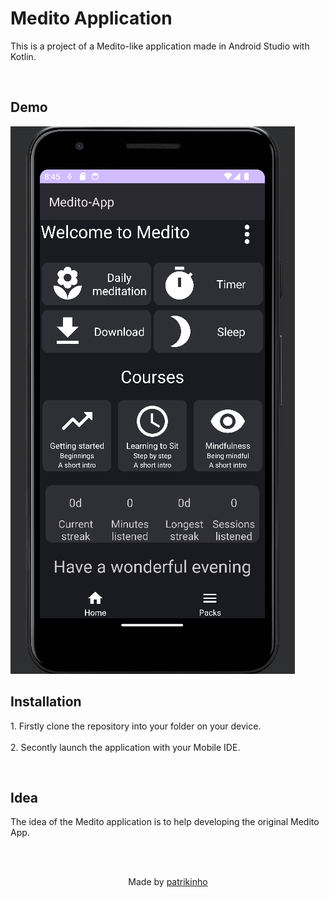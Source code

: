 <h1>Medito Application</h1>
<p>This is a project of a Medito-like application made in Android Studio with Kotlin.</p> <br>

<h2>Demo</h2>

<img src="demo.PNG">

<h2>Installation</h2>

<p>
  1. Firstly clone the repository into your folder on your device. <br><br>
  2. Secontly launch the application with your Mobile IDE.
</p><br>

<h2>Idea</h2>

<p>The idea of the Medito application is to help developing the original Medito App.</p>

<br><br>
<p align="center">Made by <a href="https://github.com/patrikinho0">patrikinho</a></p>


